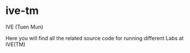 # ive-tm
 IVE (Tuen Mun)

Here you will find all the related source code for running different Labs at IVE(TM)
